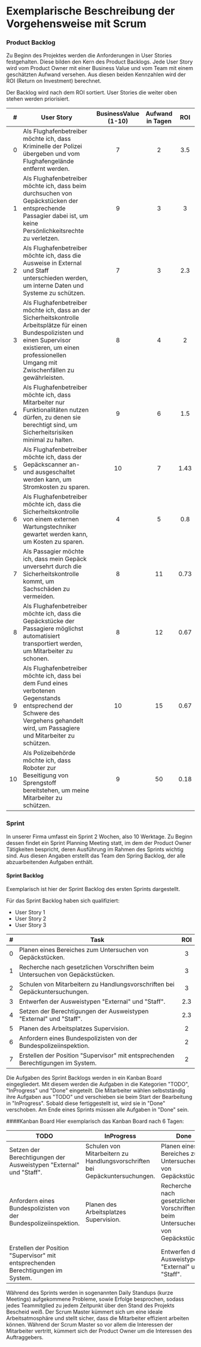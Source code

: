 # Exemplarische Beschreibung der Vorgehensweise mit Scrum

### Product Backlog

Zu Beginn des Projektes werden die Anforderungen in User Stories festgehalten. Diese bilden den Kern des
Product Backlogs. Jede User Story wird vom Product Owner mit einer Business Value und vom Team mit einem
geschätzten Aufwand versehen. Aus diesen beiden Kennzahlen wird der ROI (Return on Investment) berechnet.

Der Backlog wird nach dem ROI sortiert. User Stories die weiter oben stehen werden priorisiert.

| # | User Story | BusinessValue (1-10) | Aufwand in Tagen | ROI |
|-------:|------|:---------------:|:---------:|:-----:|
| 0 | Als Flughafenbetreiber möchte ich, dass Kriminelle der Polizei übergeben und vom Flughafengelände entfernt werden. | 7 | 2 | 3.5 |
| 1 | Als Flughafenbetreiber möchte ich, dass beim durchsuchen von Gepäckstücken der entsprechende Passagier dabei ist, um keine Persönlichkeitsrechte zu verletzen. | 9 | 3 | 3 |
| 2 | Als Flughafenbetreiber möchte ich, dass die Ausweise in External und Staff unterschieden werden, um interne Daten und Systeme zu schützen. | 7 | 3 | 2.3 |
| 3 | Als Flughafenbetreiber möchte ich, dass an der Sicherheitskontrolle Arbeitsplätze für einen Bundespolizisten und einen Supervisor existieren, um einen professionellen Umgang mit Zwischenfällen zu gewährleisten. | 8 | 4 | 2 |
| 4 | Als Flughafenbetreiber möchte ich, dass Mitarbeiter nur Funktionalitäten nutzen dürfen, zu denen sie berechtigt sind, um Sicherheitsrisiken minimal zu halten. | 9 | 6 | 1.5 |
| 5 | Als Flughafenbetreiber möchte ich, dass der Gepäckscanner an- und ausgeschaltet werden kann, um Stromkosten zu sparen. | 10 | 7 | 1.43 |
| 6 | Als Flughafenbetreiber möchte ich, dass die Sicherheitskontrolle von einem externen Wartungstechniker gewartet werden kann, um Kosten zu sparen. | 4 | 5 | 0.8 |
| 7 | Als Passagier möchte ich, dass mein Gepäck unversehrt durch die Sicherheitskontrolle kommt, um Sachschäden zu vermeiden. | 8 | 11 | 0.73 |
| 8 | Als Flughafenbetreiber möchte ich, dass die Gepäckstücke der Passagiere möglichst automatisiert transportiert werden, um Mitarbeiter zu schonen. | 8 | 12 | 0.67 |
| 9 | Als Flughafenbetreiber möchte ich, dass bei dem Fund eines verbotenen Gegenstands entsprechend der Schwere des Vergehens gehandelt wird, um Passagiere und Mitarbeiter zu schützen. | 10 | 15 | 0.67 |
| 10 | Als Polizeibehörde möchte ich, dass Roboter zur Beseitigung von Sprengstoff bereitstehen, um meine Mitarbeiter zu schützen. | 9 | 50 | 0.18 |

### Sprint
In unserer Firma umfasst ein Sprint 2 Wochen, also 10 Werktage. Zu Beginn dessen findet ein Sprint Planning Meeting statt, im dem der Product Owner Tätigkeiten bespricht, deren Ausführung im Rahmen des Sprints wichtig sind. Aus diesen Angaben erstellt das Team den Spring Backlog, der alle abzuarbeitenden Aufgaben enthält.

#### Sprint Backlog
Exemplarisch ist hier der Sprint Backlog des ersten Sprints dargestellt.

Für das Sprint Backlog haben sich qualifiziert:
+ User Story 1
+ User Story 2
+ User Story 3

| # | Task | ROI |
|-------:|------|:-----:|
| 0 | Planen eines Bereiches zum Untersuchen von Gepäckstücken. | 3 |
| 1 | Recherche nach gesetzlichen Vorschriften beim Untersuchen von Gepäckstücken. | 3 |
| 2 | Schulen von Mitarbeitern zu Handlungsvorschriften bei Gepäckuntersuchungen. | 3 |
| 3 | Entwerfen der Ausweistypen "External" und "Staff". | 2.3 |
| 4 | Setzen der Berechtigungen der Ausweistypen "External" und "Staff". | 2.3 |
| 5 | Planen des Arbeitsplatzes Supervision. | 2 |
| 6 | Anfordern eines Bundespolizisten von der Bundespolizeiinspektion. | 2 |
| 7 | Erstellen der Position "Supervisor" mit entsprechenden Berechtigungen im System. | 2 |


Die Aufgaben des Sprint Backlogs werden in ein Kanban Board eingegliedert. Mit diesem werden die Aufgaben in die Kategorien "TODO", "InProgress" und "Done" eingeteilt. Die Mitarbeiter wählen selbstständig ihre Aufgaben aus "TODO" und verschieben sie beim Start der Bearbeitung in "InProgress". Sobald diese fertiggestellt ist, wird sie in "Done" verschoben. Am Ende eines Sprints müssen alle Aufgaben in "Done" sein.

####Kanban Board
Hier exemplarisch das Kanban Board nach 6 Tagen:

| TODO | InProgress | Done |
|----|----------|----|
| Setzen der Berechtigungen der Ausweistypen "External" und "Staff". | Schulen von Mitarbeitern zu Handlungsvorschriften bei Gepäckuntersuchungen. | Planen eines Bereiches zum Untersuchen von Gepäckstücken. |
| Anfordern eines Bundespolizisten von der Bundespolizeiinspektion. | Planen des Arbeitsplatzes Supervision. | Recherche nach gesetzlichen Vorschriften beim Untersuchen von Gepäckstücken. |
| Erstellen der Position "Supervisor" mit entsprechenden Berechtigungen im System. |  | Entwerfen der Ausweistypen "External" und "Staff". |

Während des Sprints werden in sogenannten Daily Standups (kurze Meetings) aufgekommene Probleme, sowie Erfolge besprochen, sodass jedes Teammitglied zu jedem Zeitpunkt über den Stand des Projekts Bescheid weiß. 
Der Scrum Master kümmert sich um eine ideale Arbeitsatmosphäre und stellt sicher, dass die Mitarbeiter effizient arbeiten können. Während der Scrum Master so vor allem die Interessen der Mitarbeiter vertritt, kümmert sich der Product Owner um die Interessen des Auftraggebers. 